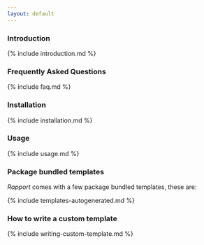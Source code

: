 ```yaml
---
layout: default
---
```


<a id="intro"> </a>
### Introduction 

{% include introduction.md %}

<a id="faq"> </a>
### Frequently Asked Questions

{% include faq.md %}

<a id="install"> </a>
### Installation

{% include installation.md %}

<a id="usage"> </a>
### Usage

{% include usage.md %}

<a id="templates"> </a>
### Package bundled templates

*Rapport* comes with a few package bundled templates, these are:

{% include templates-autogenerated.md %}

<a id="custom"> </a>
### How to write a custom template

{% include writing-custom-template.md %}
